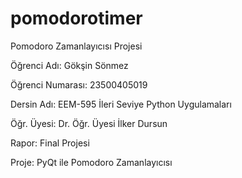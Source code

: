 # pomodorotimer
 
Pomodoro Zamanlayıcısı Projesi

Öğrenci Adı: Gökşin Sönmez

Öğrenci Numarası: 23500405019

Dersin Adı: EEM-595 İleri Seviye Python Uygulamaları

Öğr. Üyesi: Dr. Öğr. Üyesi İlker Dursun

Rapor: Final Projesi

Proje: PyQt ile Pomodoro Zamanlayıcısı
